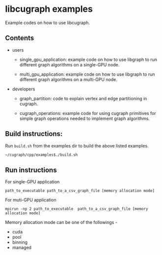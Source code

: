 # libcugraph examples

Example codes on how to use libcugraph.

## Contents

- users

  - single_gpu_application: example code on how to use libgraph to run different graph algorithms on a single-GPU node.

  - multi_gpu_application: example code on how to use libgraph to run different graph algorithms on a multi-GPU node.

- developers
  -  graph_partition: code to explain vertex and edge partitioning in cugraph.

  -  cugraph_operations: example code for using cugraph primitives for simple graph operations needed to implement graph algorithms. 

## Build instructions:

Run `build.sh` from the examples dir to build the above listed examples.

```sh
~/cugraph/cpp/examples$./build.sh
```

## Run instructions

For single-GPU application

`path_to_executable path_to_a_csv_graph_file [memory allocation mode]`

For muti-GPU application

`mpirun -np 2 path_to_executable  path_to_a_csv_graph_file [memory allocation mode]`

Memory allocation mode can be one of the followings -

- cuda
- pool
- binning
- managed